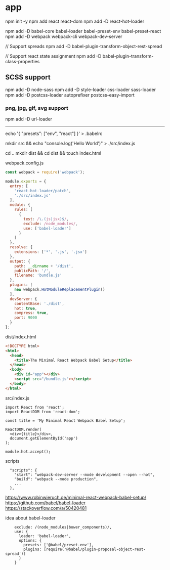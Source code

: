 # app

npm init -y
npm add react react-dom 
npm add -D react-hot-loader

npm add -D babel-core babel-loader babel-preset-env babel-preset-react
npm add -D webpack webpack-cli webpack-dev-server 

// Support spreads
npm add -D babel-plugin-transform-object-rest-spread

// Support react state assignment
npm add -D babel-plugin-transform-class-properties

## SCSS support

npm add -D node-sass
npm add -D style-loader css-loader sass-loader 
npm add -D postcss-loader autoprefixer postcss-easy-import

### png, jpg, gif, svg support

npm add -D url-loader

------

echo '{ "presets": ["env", "react"] }' > .babelrc

mkdir src && echo "console.log('Hello World')" > ./src/index.js

cd ..
mkdir dist && cd dist && touch index.html

webpack.config.js
```js
const webpack = require('webpack');

module.exports = {
  entry: [
    'react-hot-loader/patch',
    './src/index.js'
  ],
  module: {
    rules: [
      {
        test: /\.(js|jsx)$/,
        exclude: /node_modules/,
        use: ['babel-loader']
      }
    ]
  },
  resolve: {
    extensions: ['*', '.js', '.jsx']
  },
  output: {
    path: __dirname + '/dist',
    publicPath: '/',
    filename: 'bundle.js'
  },
  plugins: [
    new webpack.HotModuleReplacementPlugin()
  ],
  devServer: {
    contentBase: './dist',
    hot: true,
    compress: true,
    port: 9000
  }
};
```

dist/index.html
```html
<!DOCTYPE html>
<html>
  <head>
    <title>The Minimal React Webpack Babel Setup</title>
  </head>
  <body>
    <div id="app"></div>
    <script src="/bundle.js"></script>
  </body>
</html>
```

src/index.js
```
import React from 'react';
import ReactDOM from 'react-dom';

const title = 'My Minimal React Webpack Babel Setup';

ReactDOM.render(
  <div>{title}</div>,
  document.getElementById('app')
);

module.hot.accept();
```

scripts
```
  "scripts": {
    "start": "webpack-dev-server --mode development --open --hot",
    "build": "webpack --mode production",
    ...
  },
```

https://www.robinwieruch.de/minimal-react-webpack-babel-setup/
https://github.com/babel/babel-loader
https://stackoverflow.com/a/50420481

idea about babel-loader
```
    exclude: /(node_modules|bower_components)/,
    use: {
      loader: 'babel-loader',
      options: {
        presets: ['@babel/preset-env'],
        plugins: [require('@babel/plugin-proposal-object-rest-spread')]
      }
    }
```
